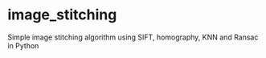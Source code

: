 # image_stitching
Simple image stitching algorithm using SIFT, homography, KNN and Ransac in Python
